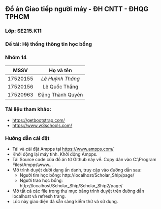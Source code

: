 ## Đồ án Giao tiếp người máy - ĐH CNTT - ĐHQG TPHCM
### Lớp: SE215.K11
### Đề tài: Hệ thống thông tin học bổng

### Nhóm 14

| MSSV        | Họ và tên           |
| ------------- |:-------------:|
| 17520155      | *Lê Huỳnh Thăng* |
| 17520156      | Lê Quốc Thắng     |
| 17520963      | Đặng Thành Quyên     |


### Tài liệu tham khảo: 
- https://getbootstrap.com/
- https://www.w3schools.com/

### Hướng dẫn cài đặt 
- Tải và cài đặt Ampps tại https://www.ampps.com/
- Khởi động lại máy tính. Khởi động Ampps.
- Tải Source code của đồ án từ Github này về. Copy dán vào C:\Program Files\Ampps\www\...
- Mở trình duyệt dưới dạng ẩn danh, truy cập vào đường dẫn sau: 
  * Người tìm học bổng: http://localhost/Scholar_Ship/page/
  * Người trao học bổng: http://localhost/Scholar_Ship/Scholar_Ship2/page/
- Mở tất cả các file trong thư mục bằng trình duyệt trên đường dẫn localhost và refresh trang. 
- Lúc này giao diện đã sẵn sàng kiểm thử và sử dụng.
  


